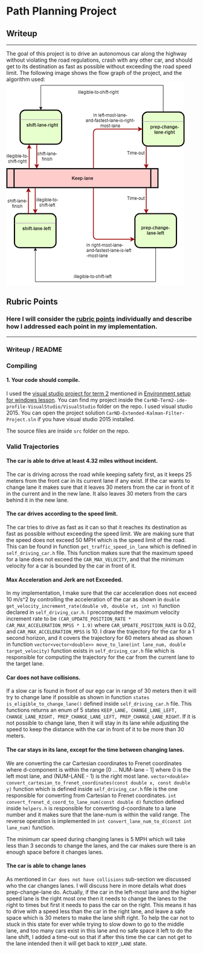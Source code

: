 # **Path Planning Project**

## Writeup
---

[//]: # (Image References)

[flow-diagram]: ./project-flow-diagram.png "Flow diagram"

The goal of this project is to drive an autonomous car along the highway without violating the road regulations, crash with any other car, and should get to its destination as fast as possible without exceeding the road speed limit.
The following image shows the flow graph of the project, and the algorithm used:
![alt text][flow-diagram]

## Rubric Points
### Here I will consider the [rubric points](https://review.udacity.com/#!/rubrics/1971/view) individually and describe how I addressed each point in my implementation.

---
### Writeup / README

### Compiling

#### 1. Your code should compile.
I used the [visual studio project for term 2](https://github.com/fkeidel/CarND-Term2-ide-profile-VisualStudio) mentioned in [Environment setup for windows lesson](https://classroom.udacity.com/nanodegrees/nd013-ent/parts/f114da49-70ce-4ebe-b88c-e0ab576aed25/modules/75324158-265f-4b73-bedc-2c30a7ac4db6/lessons/5b02bb87-caf5-43c0-b45a-599792af53a1/concepts/23d376c7-0195-4276-bdf0-e02f1f3c665d).
You can find my project inside the `CarND-Term2-ide-profile-VisualStudio/VisualStudio` folder on the repo.
I used visual studio 2015.
You can open the project solution `CarND-Extended-Kalman-Filter-Project.sln` if you have visual studio 2015 installed.

The source files are inside `src` folder on the repo.

### Valid Trajectories

#### The car is able to drive at least 4.32 miles without incident.
The car is driving across the road while keeping safety first, as it keeps 25 meters from the front car in its current lane if any exist.
If the car wants to change lane it makes sure that it leaves 30 meters from the car in front of it in the current and in the new lane.
It also leaves 30 meters from the cars behind it in the new lane.

#### The car drives according to the speed limit.
The car tries to drive as fast as it can so that it reaches its destination as fast as possible without exceeding the speed limit.
We are making sure that the speed does not exceed 50 MPH which is the speed limit of the road.
This can be found in function `get_traffic_speed_in_lane` which is defined in `self_driving_car.h` file.
This function makes sure that the maximum speed for a lane does not exceed the `CAR_MAX_VELOCITY`, and that the minimum velocity for a car is bounded by the car in front of it.

#### Max Acceleration and Jerk are not Exceeded.
In my implementation, I make sure that the car acceleration does not exceed 10 m/s^2 by controlling the acceleration of the car as shown in `double get_velocity_increment_rate(double v0, double vt, int n)` function declared in `self_driving_car.h`.
I precomputed the maximum velocity increment rate to be `(CAR_UPDATE_POSITION_RATE * CAR_MAX_ACCELERATION_MPSS * 1.9)` where `CAR_UPDATE_POSITION_RATE` is 0.02, and `CAR_MAX_ACCELERATION_MPSS` is 10.
I draw the trajectory for the car for a 1 second horizon, and it covers the trajectory for 60 meters ahead as shown in function `vector<vector<double>> move_to_lane(int lane_num, double target_velocity)` function exists in `self_driving_car.h` file which is responsible for computing the trajectory for the car from the current lane to the target lane.

#### Car does not have collisions.
If a slow car is found in front of our ego car in range of 30 meters then it will try to change lane if possible as shown in function `states is_eligible_to_change_lane()` defined inside `self_driving_car.h` file.
This functions returns an enum of 5 states `KEEP_LANE, CHANGE_LANE_LEFT, CHANGE_LANE_RIGHT, PREP_CHANGE_LANE_LEFT, PREP_CHANGE_LANE_RIGHT`.
If it is not possible to change lane, then it will stay in its lane while adjusting the speed to keep the distance with the car in front of it to be more than 30 meters.

#### The car stays in its lane, except for the time between changing lanes.
We are converting the car Cartesian coordinates to Frenet coordinates where d-component is within the range [0 ... NUM-lane - 1] where 0 is the left most lane, and (NUM-LANE - 1) is the right most lane.
`vector<double> convert_cartesian_to_frenet_coordinates(const double x, const double y)` function which is defined inside `self_driving_car.h` file is the one responsible for converting from Cartesian to Frenet coordinates.
`int convert_frenet_d_coord_to_lane_num(const double d)` function defined inside `helpers.h` is responsible for converting d-coordinate to a lane number and it makes sure that the lane-num is within the valid range.
The reverse operation is implemented in `int convert_lane_num_to_d(const int lane_num)` function.

The minimum car speed during changing lanes is 5 MPH which will take less than 3 seconds to change the lanes, and the car makes sure there is an enough space before it changes lanes.

#### The car is able to change lanes
As mentioned in `Car does not have collisions` sub-section we discussed who the car changes lanes.
I will discuss here in more details what does prep-change-lane do.
Actually, if the car in the left-most lane and the higher speed lane is the right most one then it needs to change the lanes to the right to times but first it needs to pass the car on the right.
This means it has to drive with a speed less than the car in the right lane, and leave a safe space which is 30 meters to make the lane shift right. 
To help the car not to stuck in this state for ever while trying to slow down to go to the middle lane, and too many cars exist in this lane and no safe space it left to do the lane shift, I added a time-out so that if after this time the car can not get to the lane intended then it will get back to `KEEP_LANE` state. 






